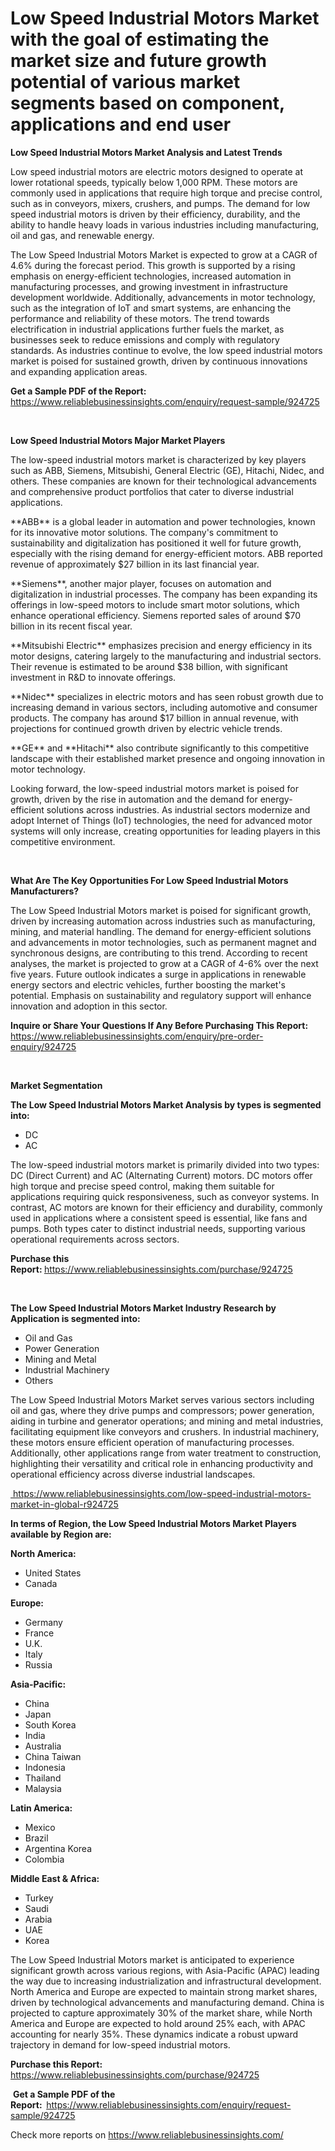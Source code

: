<p><h1>Low Speed Industrial Motors Market with the goal of estimating the market size and future growth potential of various market segments based on component, applications and end user</h1></p><p><strong>Low Speed Industrial Motors Market Analysis and Latest Trends</strong></p>
<p><p>Low speed industrial motors are electric motors designed to operate at lower rotational speeds, typically below 1,000 RPM. These motors are commonly used in applications that require high torque and precise control, such as in conveyors, mixers, crushers, and pumps. The demand for low speed industrial motors is driven by their efficiency, durability, and the ability to handle heavy loads in various industries including manufacturing, oil and gas, and renewable energy.</p><p>The Low Speed Industrial Motors Market is expected to grow at a CAGR of 4.6% during the forecast period. This growth is supported by a rising emphasis on energy-efficient technologies, increased automation in manufacturing processes, and growing investment in infrastructure development worldwide. Additionally, advancements in motor technology, such as the integration of IoT and smart systems, are enhancing the performance and reliability of these motors. The trend towards electrification in industrial applications further fuels the market, as businesses seek to reduce emissions and comply with regulatory standards. As industries continue to evolve, the low speed industrial motors market is poised for sustained growth, driven by continuous innovations and expanding application areas.</p></p>
<p><strong>Get a Sample PDF of the Report:&nbsp;</strong> <a href="https://www.reliablebusinessinsights.com/enquiry/request-sample/924725?utm_campaign=2242&utm_medium=2&utm_source=Github&utm_content=ia&utm_term=24032025&utm_id=low-speed-industrial-motors">https://www.reliablebusinessinsights.com/enquiry/request-sample/924725</a></p>
<p>&nbsp;</p>
<p><strong>Low Speed Industrial Motors Major Market Players</strong></p>
<p><p>The low-speed industrial motors market is characterized by key players such as ABB, Siemens, Mitsubishi, General Electric (GE), Hitachi, Nidec, and others. These companies are known for their technological advancements and comprehensive product portfolios that cater to diverse industrial applications.</p><p>**ABB** is a global leader in automation and power technologies, known for its innovative motor solutions. The company's commitment to sustainability and digitalization has positioned it well for future growth, especially with the rising demand for energy-efficient motors. ABB reported revenue of approximately $27 billion in its last financial year.</p><p>**Siemens**, another major player, focuses on automation and digitalization in industrial processes. The company has been expanding its offerings in low-speed motors to include smart motor solutions, which enhance operational efficiency. Siemens reported sales of around $70 billion in its recent fiscal year.</p><p>**Mitsubishi Electric** emphasizes precision and energy efficiency in its motor designs, catering largely to the manufacturing and industrial sectors. Their revenue is estimated to be around $38 billion, with significant investment in R&D to innovate offerings.</p><p>**Nidec** specializes in electric motors and has seen robust growth due to increasing demand in various sectors, including automotive and consumer products. The company has around $17 billion in annual revenue, with projections for continued growth driven by electric vehicle trends.</p><p>**GE** and **Hitachi** also contribute significantly to this competitive landscape with their established market presence and ongoing innovation in motor technology.</p><p>Looking forward, the low-speed industrial motors market is poised for growth, driven by the rise in automation and the demand for energy-efficient solutions across industries. As industrial sectors modernize and adopt Internet of Things (IoT) technologies, the need for advanced motor systems will only increase, creating opportunities for leading players in this competitive environment.</p></p>
<p>&nbsp;</p>
<p><strong>What Are The Key Opportunities For Low Speed Industrial Motors Manufacturers?</strong></p>
<p><p>The Low Speed Industrial Motors market is poised for significant growth, driven by increasing automation across industries such as manufacturing, mining, and material handling. The demand for energy-efficient solutions and advancements in motor technologies, such as permanent magnet and synchronous designs, are contributing to this trend. According to recent analyses, the market is projected to grow at a CAGR of 4-6% over the next five years. Future outlook indicates a surge in applications in renewable energy sectors and electric vehicles, further boosting the market's potential. Emphasis on sustainability and regulatory support will enhance innovation and adoption in this sector.</p></p>
<p><strong>Inquire or Share Your Questions If Any Before Purchasing This Report:</strong> <a href="https://www.reliablebusinessinsights.com/enquiry/pre-order-enquiry/924725?utm_campaign=2242&utm_medium=2&utm_source=Github&utm_content=ia&utm_term=24032025&utm_id=low-speed-industrial-motors">https://www.reliablebusinessinsights.com/enquiry/pre-order-enquiry/924725</a></p>
<p>&nbsp;</p>
<p><strong>Market Segmentation</strong></p>
<p><strong>The Low Speed Industrial Motors Market Analysis by types is segmented into:</strong></p>
<p><ul><li>DC</li><li>AC</li></ul></p>
<p><p>The low-speed industrial motors market is primarily divided into two types: DC (Direct Current) and AC (Alternating Current) motors. DC motors offer high torque and precise speed control, making them suitable for applications requiring quick responsiveness, such as conveyor systems. In contrast, AC motors are known for their efficiency and durability, commonly used in applications where a consistent speed is essential, like fans and pumps. Both types cater to distinct industrial needs, supporting various operational requirements across sectors.</p></p>
<p><strong>Purchase this Report:&nbsp;</strong><a href="https://www.reliablebusinessinsights.com/purchase/924725?utm_campaign=2242&utm_medium=2&utm_source=Github&utm_content=ia&utm_term=24032025&utm_id=low-speed-industrial-motors">https://www.reliablebusinessinsights.com/purchase/924725</a></p>
<p>&nbsp;</p>
<p><strong>The Low Speed Industrial Motors Market Industry Research by Application is segmented into:</strong></p>
<p><ul><li>Oil and Gas</li><li>Power Generation</li><li>Mining and Metal</li><li>Industrial Machinery</li><li>Others</li></ul></p>
<p><p>The Low Speed Industrial Motors Market serves various sectors including oil and gas, where they drive pumps and compressors; power generation, aiding in turbine and generator operations; and mining and metal industries, facilitating equipment like conveyors and crushers. In industrial machinery, these motors ensure efficient operation of manufacturing processes. Additionally, other applications range from water treatment to construction, highlighting their versatility and critical role in enhancing productivity and operational efficiency across diverse industrial landscapes.</p></p>
<p><a href="https://www.reliablebusinessinsights.com/low-speed-industrial-motors-market-in-global-r924725?utm_campaign=2242&utm_medium=2&utm_source=Github&utm_content=ia&utm_term=24032025&utm_id=low-speed-industrial-motors">&nbsp;https://www.reliablebusinessinsights.com/low-speed-industrial-motors-market-in-global-r924725</a></p>
<p><strong>In terms of Region, the Low Speed Industrial Motors Market Players available by Region are:</strong></p>
<p>
    <p> <strong> North America: </strong>
        <ul>
            <li>United States</li>
            <li>Canada</li>
        </ul>
        </p> 
    <p> <strong> Europe: </strong>
        <ul>
            <li>Germany</li>
            <li>France</li>
            <li>U.K.</li>
            <li>Italy</li>
            <li>Russia</li>
        </ul>
        </p> 
    <p> <strong> Asia-Pacific: </strong>
        <ul>
            <li>China</li>
            <li>Japan</li>
            <li>South Korea</li>
            <li>India</li>
            <li>Australia</li>
            <li>China Taiwan</li>
            <li>Indonesia</li>
            <li>Thailand</li>
            <li>Malaysia</li>
        </ul>
        </p> 
    <p> <strong> Latin America: </strong>
        <ul>
            <li>Mexico</li>
            <li>Brazil</li>
            <li>Argentina Korea</li>
            <li>Colombia</li>
        </ul>
        </p> 
    <p> <strong> Middle East & Africa: </strong>
        <ul>
            <li>Turkey</li>
            <li>Saudi</li>
            <li>Arabia</li>
            <li>UAE</li>
            <li>Korea</li>
        </ul>
    </p>
    </p>
<p><p>The Low Speed Industrial Motors market is anticipated to experience significant growth across various regions, with Asia-Pacific (APAC) leading the way due to increasing industrialization and infrastructural development. North America and Europe are expected to maintain strong market shares, driven by technological advancements and manufacturing demand. China is projected to capture approximately 30% of the market share, while North America and Europe are expected to hold around 25% each, with APAC accounting for nearly 35%. These dynamics indicate a robust upward trajectory in demand for low-speed industrial motors.</p></p>
<p><strong>Purchase this Report: </strong><a href="https://www.reliablebusinessinsights.com/purchase/924725?utm_campaign=2242&utm_medium=2&utm_source=Github&utm_content=ia&utm_term=24032025&utm_id=low-speed-industrial-motors">https://www.reliablebusinessinsights.com/purchase/924725</a></p>
<p>&nbsp;<strong>Get a Sample PDF of the Report:&nbsp;&nbsp;</strong><a href="https://www.reliablebusinessinsights.com/enquiry/request-sample/924725?utm_campaign=2242&utm_medium=2&utm_source=Github&utm_content=ia&utm_term=24032025&utm_id=low-speed-industrial-motors">https://www.reliablebusinessinsights.com/enquiry/request-sample/924725</a></p>
<p><strong></strong></p>
<p>Check more reports on <a href="https://www.reliablebusinessinsights.com/?utm_campaign=2242&utm_medium=2&utm_source=Github&utm_content=ia&utm_term=24032025&utm_id=low-speed-industrial-motors">https://www.reliablebusinessinsights.com/</a></p>